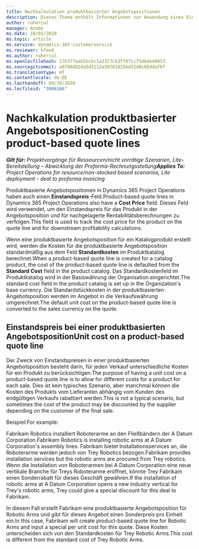 ```yaml
---
title: Nachkalkulation produktbasierter Angebotspositionen
description: Dieses Thema enthält Informationen zur Anwendung eines Einstandspreis bei einer produktbasierten Angebotsposition.
author: ruhercul
manager: Annbe
ms.date: 10/01/2020
ms.topic: article
ms.service: dynamics-365-customerservice
ms.reviewer: kfend
ms.author: ruhercul
ms.openlocfilehash: 17b377eab5bcbc1a2327cb3ff87cc75d8de40953
ms.sourcegitcommit: a0f80d024a5d3112a39781815bd31d0c05ddaf6f
ms.translationtype: HT
ms.contentlocale: de-DE
ms.lasthandoff: 09/30/2020
ms.locfileid: "3906166"
---
```

# <a name="costing-product-based-quote-lines"></a><span data-ttu-id="af6e7-103">Nachkalkulation produktbasierter Angebotspositionen</span><span class="sxs-lookup"><span data-stu-id="af6e7-103">Costing product-based quote lines</span></span>

<span data-ttu-id="af6e7-104">_**Gilt für:** Projektvorgänge für Ressourcen/nicht vorrätige Szenarien, Lite-Bereitstellung – Abwicklung der Proforma-Rechnungsstellung_</span><span class="sxs-lookup"><span data-stu-id="af6e7-104">_**Applies To:** Project Operations for resource/non-stocked based scenarios, Lite deployment - deal to proforma invoicing_</span></span>


<span data-ttu-id="af6e7-105">Produktbasierte Angebotspositionen in Dynamics 365 Project Operations haben auch einen **Einstandspreis**-Feld.</span><span class="sxs-lookup"><span data-stu-id="af6e7-105">Product-based quote lines in Dynamics 365 Project Operations also have a **Cost Price** field.</span></span> <span data-ttu-id="af6e7-106">Dieses Feld wird verwendet, um den Einstandspreis für das Produkt in der Angebotsposition und für nachgelagerte Rentabilitätsberechnungen zu verfolgen.</span><span class="sxs-lookup"><span data-stu-id="af6e7-106">This field is used to track the cost price for the product on the quote line and for downstream profitability calculations.</span></span>

<span data-ttu-id="af6e7-107">Wenn eine produktbasierte Angebotsposition für ein Katalogprodukt erstellt wird, werden die Kosten für die produktbasierte Angebotsposition standardmäßig aus dem Feld **Standardkosten** im Produktkatalog berechnet.</span><span class="sxs-lookup"><span data-stu-id="af6e7-107">When a product-based quote line is created for a catalog product, the cost of the product-based quote line is defaulted from the **Standard Cost** field in the product catalog.</span></span> <span data-ttu-id="af6e7-108">Das Standardkostenfeld im Produktkatalog wird in der Basiswährung der Organisation eingerichtet.</span><span class="sxs-lookup"><span data-stu-id="af6e7-108">The standard cost field in the product catalog is set up in the Organization's base currency.</span></span> <span data-ttu-id="af6e7-109">Die Standardstückkosten in der produktbasierten Angebotsposition werden im Angebot in die Verkaufswährung umgerechnet.</span><span class="sxs-lookup"><span data-stu-id="af6e7-109">The default unit cost on the product-based quote line is converted to the sales currency on the quote.</span></span>

## <a name="unit-cost-on-a-product-based-quote-line"></a><span data-ttu-id="af6e7-110">Einstandspreis bei einer produktbasierten Angebotsposition</span><span class="sxs-lookup"><span data-stu-id="af6e7-110">Unit cost on a product-based quote line</span></span>

<span data-ttu-id="af6e7-111">Der Zweck von Einstandspreisen in einer produktbasierten Angebotsposition besteht darin, für jeden Verkauf unterschiedliche Kosten für ein Produkt zu berücksichtigen.</span><span class="sxs-lookup"><span data-stu-id="af6e7-111">The purpose of having a unit cost on a product-based quote line is to allow for different costs for a product for each sale.</span></span> <span data-ttu-id="af6e7-112">Dies ist kein typisches Szenario, aber manchmal können die Kosten des Produkts vom Lieferanten abhängig vom Kunden des endgültigen Verkaufs rabattiert werden.</span><span class="sxs-lookup"><span data-stu-id="af6e7-112">This is not a typical scenario, but sometimes the cost of the product may be discounted by the supplier depending on the customer of the final sale.</span></span>

<span data-ttu-id="af6e7-113">Beispiel:</span><span class="sxs-lookup"><span data-stu-id="af6e7-113">For example:</span></span>

<span data-ttu-id="af6e7-114">Fabrikam Robotics installiert Roboterarme an den Fließbändern der A Datum Corporation.</span><span class="sxs-lookup"><span data-stu-id="af6e7-114">Fabrikam Robotics is installing robotic arms at A Datum Corporation's assembly lines.</span></span> <span data-ttu-id="af6e7-115">Fabrikam bietet Installationsservices an, die Roboterarme werden jedoch von Trey Robotics bezogen.</span><span class="sxs-lookup"><span data-stu-id="af6e7-115">Fabrikam provides installation services but the robotic arms are procured from Trey robotics.</span></span> <span data-ttu-id="af6e7-116">Wenn die Installation von Roboterarmen bei A Datum Corporation eine neue vertikale Branche für Treys Roboterarme eröffnet, könnte Trey Fabrikam einen Sonderrabatt für dieses Geschäft gewähren.</span><span class="sxs-lookup"><span data-stu-id="af6e7-116">If the installation of robotic arms at A Datum Corporation opens a new industry vertical for Trey's robotic arms, Trey could give a special discount for this deal to Fabrikam.</span></span>

<span data-ttu-id="af6e7-117">In diesem Fall erstellt Fabrikam eine produktbasierte Angebotsposition für Robotic Arms und gibt für dieses Angebot einen Sonderpreis pro Einheit ein.</span><span class="sxs-lookup"><span data-stu-id="af6e7-117">In this case, Fabrikam will create product-based quote line for Robotic Arms and input a special per unit cost for this quote.</span></span> <span data-ttu-id="af6e7-118">Diese Kosten unterscheiden sich von den Standardkosten für Trey Robotic Arms.</span><span class="sxs-lookup"><span data-stu-id="af6e7-118">This cost is different from the standard cost of Trey Robotic Arms.</span></span>
